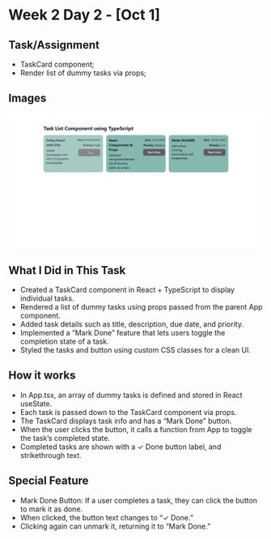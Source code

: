 # Week 2 Day 2 - [Oct 1]

## Task/Assignment
- TaskCard component;
- Render list of dummy tasks via props;

## Images

![Screenshot](./Image/img.PNG)

## What I Did in This Task

- Created a TaskCard component in React + TypeScript to display individual tasks.
- Rendered a list of dummy tasks using props passed from the parent App component.
- Added task details such as title, description, due date, and priority.
- Implemented a “Mark Done” feature that lets users toggle the completion state of a task.
- Styled the tasks and button using custom CSS classes for a clean UI.

## How it works

- In App.tsx, an array of dummy tasks is defined and stored in React useState.
- Each task is passed down to the TaskCard component via props.
- The TaskCard displays task info and has a “Mark Done” button.
- When the user clicks the button, it calls a function from App to toggle the task’s completed state.
- Completed tasks are shown with a ✓ Done button label, and strikethrough text.

## Special Feature

- Mark Done Button: If a user completes a task, they can click the button to mark it as done.
- When clicked, the button text changes to “✓ Done.”
- Clicking again can unmark it, returning it to “Mark Done.”